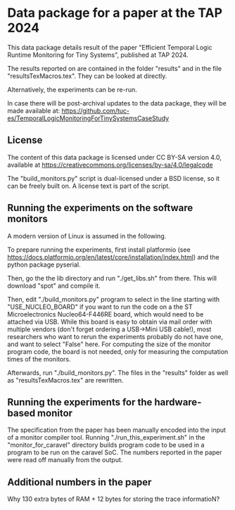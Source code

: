 Data package for a paper at the TAP 2024 
========================================
This data package details result of the paper "Efficient Temporal Logic Runtime Monitoring for Tiny Systems", published at TAP 2024.

The results reported on are contained in the folder "results" and in the file "resultsTexMacros.tex". They can be looked at directly.

Alternatively, the experiments can be re-run.

In case there will be post-archival updates to the data package, they will be made available at: https://github.com/tuc-es/TemporalLogicMonitoringForTinySystemsCaseStudy

License
-------
The content of this data package is licensed under CC BY-SA version 4.0, available at https://creativecommons.org/licenses/by-sa/4.0/legalcode

The "build_monitors.py" script is dual-licensed under a BSD license, so it can be freely built on. A license text is part of the script.



Running the experiments on the software monitors
------------------------------------------------
A modern version of Linux is assumed in the following.

To prepare running the experiments, first install platformio (see https://docs.platformio.org/en/latest/core/installation/index.html) and the python package pyserial.

Then, go the the lib directory and run "./get_libs.sh" from there. This will download "spot" and compile it.

Then, edit "./build_monitors.py" program to select in the line starting with "USE_NUCLEO_BOARD" if you want to run the code on a the ST Microelectronics Nucleo64-F446RE board, which would need to be attached via USB. While this board is easy to obtain via mail order with multiple vendors (don't forget ordering a USB->Mini USB cable!), most researchers who want to rerun the experiments probably do not have one, and want to select "False" here. For computing the size of the monitor program code, the board is not needed, only for measuring the computation times of the monitors.

Afterwards, run "./build_monitors.py". The files in the "results" folder as well as "resultsTexMacros.tex" are rewritten.



Running the experiments for the hardware-based monitor
------------------------------------------------------
The specification from the paper has been manually encoded into the input of a monitor compiler tool. Running "./run_this_experiment.sh" in the "monitor_for_caravel" directory builds program code to be used in a program to be run on the caravel SoC. The numbers reported in the paper were read off manually from the output.




Additional numbers in the paper
-------------------------------
Why 130 extra bytes of RAM + 12 bytes for storing the trace informatioN?
